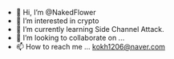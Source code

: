 - 👋 Hi, I’m @NakedFlower
- 👀 I’m interested in crypto
- 🌱 I’m currently learning Side Channel Attack.
- 💞️ I’m looking to collaborate on ...
- 📫 How to reach me ... kokh1206@naver.com

<!---
NakedFlower/NakedFlower is a ✨ special ✨ repository because its `README.md` (this file) appears on your GitHub profile.
You can click the Preview link to take a look at your changes.
--->
